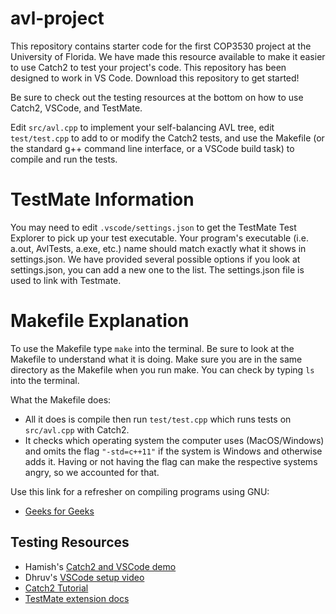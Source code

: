 # avl-project

This repository contains starter code for the first COP3530 project at the University of Florida.
We have made this resource available to make it easier to use Catch2 to test your project's code.
This repository has been designed to work in VS Code. Download this repository to get started!

Be sure to check out the testing resources at the bottom on how to use Catch2, VSCode, and TestMate.

Edit `src/avl.cpp` to implement your self-balancing AVL tree, edit `test/test.cpp` to add to
or modify the Catch2 tests, and use the Makefile (or the standard g++ command line interface,
or a VSCode build task) to compile and run the tests.

# TestMate Information
You may need to edit `.vscode/settings.json` to get the TestMate Test Explorer to pick up your
test executable. Your program's executable (i.e. a.out, AvlTests, a.exe, etc.) name should match 
exactly what it shows in settings.json. We have provided several possible options if you look at 
settings.json, you can add a new one to the list. The settings.json file is used to link with Testmate.

# Makefile Explanation
To use the Makefile type `make` into the terminal.
Be sure to look at the Makefile to understand what it is doing. 
Make sure you are in the same directory as the Makefile when you run make. 
You can check by typing `ls` into the terminal.

What the Makefile does:
 * All it does is compile then run `test/test.cpp` which runs tests on `src/avl.cpp` with Catch2. 
 * It checks which operating system the computer uses (MacOS/Windows) and omits the flag 
`"-std=c++11"` if the system is Windows and otherwise adds it. Having or not having the 
flag can make the respective systems angry, so we accounted for that.

Use this link for a refresher on compiling programs using GNU:
 * [Geeks for Geeks](https://www.geeksforgeeks.org/compiling-with-g-plus-plus/)

## Testing Resources
 * Hamish's [Catch2 and VSCode demo](https://youtu.be/QNUj4IPVOPA)
 * Dhruv's [VSCode setup video](https://youtu.be/28aFQzlPrnE)
 * [Catch2 Tutorial](https://github.com/catchorg/Catch2/blob/v2.x/docs/tutorial.md#top)
 * [TestMate extension docs](https://marketplace.visualstudio.com/items?itemName=matepek.vscode-catch2-test-adapter)
